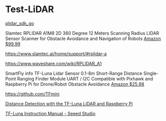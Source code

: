 # Test-LiDAR

[ plidar_sdk_go]( https://github.com/goblimey/rplidar_sdk_go)

Slamtec RPLIDAR A1M8 2D 360 Degree 12 Meters Scanning Radius LIDAR Sensor Scanner for Obstacle Avoidance and Navigation of Robots
[ Amazon $99.99  ](https://www.amazon.com/Slamtec-RPLIDAR-Scanning-Avoidance-Navigation/dp/B07TJW5SXF/ref=asc_df_B07TJW5SXF/?tag=hyprod-20&linkCode=df0&hvadid=385584089652&hvpos=&hvnetw=g&hvrand=17746036695425600631&hvpone=&hvptwo=&hvqmt=&hvdev=c&hvdvcmdl=&hvlocint=&hvlocphy=1023756&hvtargid=pla-833793200531&psc=1&tag=&ref=&adgrpid=76780761017&hvpone=&hvptwo=&hvadid=385584089652&hvpos=&hvnetw=g&hvrand=17746036695425600631&hvqmt=&hvdev=c&hvdvcmdl=&hvlocint=&hvlocphy=1023756&hvtargid=pla-833793200531 )


https://www.slamtec.ai/home/support/#rplidar-a

https://www.waveshare.com/wiki/RPLIDAR_A1

SmartFly info TF-Luna Lidar Sensor 0.1-8m Short-Range Distance Single-Point Ranging Finder Module UART / I2C Compatible with Pixhawk and Raspberry Pi for Drone/Robot Obstacle Avoidance
[ Amazon $25.98 ](https://www.amazon.com/gp/product/B08F55QTWP/ref=ppx_yo_dt_b_search_asin_title?ie=UTF8&th=1)

https://github.com/TFmini

[ Distance Detection with the TF-Luna LiDAR and Raspberry Pi ]( https://makersportal.com/blog/distance-detection-with-the-tf-luna-lidar-and-raspberry-pi)

[TF-Luna Instruction Manual - Seeed Studio ](https://files.seeedstudio.com/wiki/Grove-TF_Mini_LiDAR/res/SJ-PM-TF-Luna-A03-Product-Manual.pdf )


